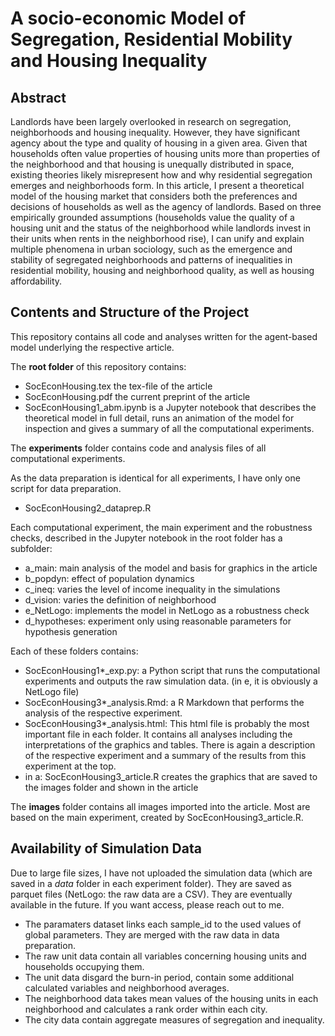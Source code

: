 # A socio-economic Model of Segregation, Residential Mobility and Housing Inequality

## Abstract

Landlords have been largely overlooked in research on segregation, neighborhoods and housing inequality. However, they have significant agency about the type and quality of housing in a given area. Given that households often value properties of housing units more than properties of the neighborhood and that housing is unequally distributed in space, existing theories likely misrepresent how and why residential segregation emerges and neighborhoods form. In this article, I present a theoretical model of the housing market that considers both the preferences and decisions of households as well as the agency of landlords. Based on three empirically grounded assumptions (households value the quality of a housing unit and the status of the neighborhood while landlords invest in their units when rents in the neighborhood rise), I can unify and explain multiple phenomena in urban sociology, such as the emergence and stability of segregated neighborhoods and patterns of inequalities in residential mobility, housing and neighborhood quality, as well as housing affordability.

## Contents and Structure of the Project

This repository contains all code and analyses written for the agent-based model underlying the respective article. 

The **root folder** of this repository contains:

- SocEconHousing.tex the tex-file of the article
- SocEconHousing.pdf the current preprint of the article
- SocEconHousing1_abm.ipynb is a Jupyter notebook that describes the theoretical model in full detail, runs an animation of the model for inspection and gives a summary of all the computational experiments.

The **experiments** folder contains code and analysis files of all computational experiments. 

As the data preparation is identical for all experiments, I have only one script for data preparation.
- SocEconHousing2_dataprep.R

Each computational experiment, the main experiment and the robustness checks, described in the Jupyter notebook in the root folder has a subfolder:
- a_main: main analysis of the model and basis for graphics in the article
- b_popdyn: effect of population dynamics
- c_ineq: varies the level of income inequality in the simulations
- d_vision: varies the definition of neighborhood
- e_NetLogo: implements the model in NetLogo as a robustness check
- d_hypotheses: experiment only using reasonable parameters for hypothesis generation

Each of these folders contains:
- SocEconHousing1*_exp.py: a Python script that runs the computational experiments and outputs the raw simulation data. (in e, it is obviously a NetLogo file)
- SocEconHousing3*_analysis.Rmd: a R Markdown that performs the analysis of the respective experiment.
- SocEconHousing3*_analysis.html: This html file is probably the most important file in each folder. It contains all analyses including the interpretations of the graphics and tables. There is again a description of the respective experiment and a summary of the results from this experiment at the top.
- in a: SocEconHousing3_article.R creates the graphics that are saved to the images folder and shown in the article

The **images** folder contains all images imported into the article. Most are based on the main experiment, created by SocEconHousing3_article.R.

## Availability of Simulation Data

Due to large file sizes, I have not uploaded the simulation data (which are saved in a *data* folder in each experiment folder). They are saved as parquet files (NetLogo: the raw data are a CSV). They are eventually available in the future. If you want access, please reach out to me.
- The paramaters dataset links each sample_id to the used values of global parameters. They are merged with the raw data in data preparation.
- The raw unit data contain all variables concerning housing units and households occupying them.
- The unit data disgard the burn-in period, contain some additional calculated variables and neighborhood averages.
- The neighborhood data takes mean values of the housing units in each neighborhood and calculates a rank order within each city.
- The city data contain aggregate measures of segregation and inequality.


